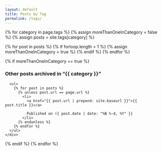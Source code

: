 ```yaml
---
layout: default
title: Posts by Tag
permalink: /tags/
---
```

<!--
Posts tagged 
{% for tag in site.tags %}
  {% assign t = tag | first %}
  {% assign posts = tag | last %}
{{ t | downcase }}
<ul>
{% for post in posts %}
  {% if post.tags contains t %}
  <li>
    <a href="{{ post.url }}">{{ post.title }}</a>
    <span class="date">{{ post.date | date: "%B %-d, %Y"  }}</span>
  </li>
  {% endif %}
{% endfor %}
</ul>
{% endfor %}
-->


{% for category in page.tags %}
  {% assign moreThanOneInCategory = false %}
  {% assign posts = site.tags[category] %}

  {% for post in posts %}
    {% if forloop.length > 1 %}
      {% assign moreThanOneInCategory = true %}
    {% endif %}
  {% endfor %}

  {% if moreThanOneInCategory == true %}
    <div class="related-posts">
      <h3>Other posts archived in “{{ category }}”</h3>

      <ul>
        {% for post in posts %}
          {% unless post.url == page.url %}
            <li>
              <a href="{{ post.url | prepend: site.baseurl }}">{{ post.title }}</a>

              Published on ({ post.date | date: "%B %-d, %Y" }}
            </li>
          {% endunless %}
        {% endfor %}
      </ul>
    </div>
  {% endif %}
{% endfor %}